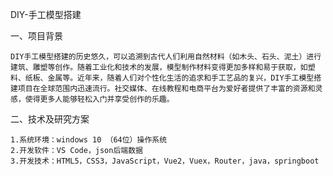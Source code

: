 DIY-手工模型搭建

一、项目背景

	DIY手工模型搭建的历史悠久，可以追溯到古代人们利用自然材料（如木头、石头、泥土）进行建筑、雕塑等创作。随着工业化和技术的发展，模型制作材料变得更加多样和易于获取，如塑料、纸板、金属等。近年来，随着人们对个性化生活的追求和手工艺品的复兴，DIY手工模型搭建项目在全球范围内迅速流行。社交媒体、在线教程和电商平台为爱好者提供了丰富的资源和灵感，使得更多人能够轻松入门并享受创作的乐趣。

二、技术及研究方案

	1.系统环境：windows 10 （64位）操作系统
	2.开发软件：VS Code，json后端数据
	3.开发技术：HTML5，CSS3，JavaScript，Vue2，Vuex，Router，java，springboot
